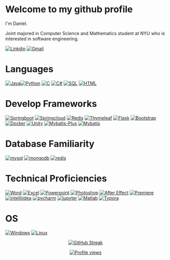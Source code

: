 # Welcome to my github profile

I'm Daniel.

Joint majored in Computer Science and Mathematics student at NYU who is interested in software engineering.

[![Linkdin](https://img.shields.io/badge/Linkdin-blue?style=for-the-badge&logo=linkedin)](https://www.linkedin.com/in/yiming-chen-b8447122a/) [![Gmail](https://img.shields.io/badge/Gmail-D14836?style=for-the-badge&logo=gmail&logoColor=white)](mailto:danielatlas3455@gmail.com)

# Languages

[![Java](https://img.shields.io/badge/java-black?style=for-the-badge&logo=openjdk)](https://github.com/Spectraorder)[![Python](https://img.shields.io/badge/python-black?style=for-the-badge&logo=python)](https://github.com/Spectraorder) [![C](https://img.shields.io/badge/c-black?style=for-the-badge&logo=c)](https://github.com/Spectraorder) [![C#](https://img.shields.io/badge/C%23-black?style=for-the-badge&logo=csharp)](https://github.com/Spectraorder) [![SQL](https://img.shields.io/badge/sql-black?style=for-the-badge&logo=mysql)](https://github.com/Spectraorder) [![HTML](https://img.shields.io/badge/html-black?style=for-the-badge&logo=html5)](https://github.com/Spectraorder)

# Develop Frameworks
[![Springboot](https://img.shields.io/badge/springboot-black?style=for-the-badge&logo=springboot)](https://github.com/Spectraorder) [![Springcloud](https://img.shields.io/badge/springcloud-black?style=for-the-badge&logo=spring)](https://github.com/Spectraorder) [![Redis](https://img.shields.io/badge/redis-black?style=for-the-badge&logo=redis)](https://github.com/Spectraorder) [![Thymeleaf](https://img.shields.io/badge/thymeleaf-black?style=for-the-badge&logo=thymeleaf)](https://github.com/Spectraorder) [![Flask](https://img.shields.io/badge/flask-black?style=for-the-badge&logo=flask)](https://github.com/Spectraorder) [![Bootstrap](https://img.shields.io/badge/bootstrap-black?style=for-the-badge&logo=bootstrap)](https://github.com/Spectraorder) [![Docker](https://img.shields.io/badge/docker-black?style=for-the-badge&logo=docker)](https://github.com/Spectraorder) [![Unity](https://img.shields.io/badge/unity-black?style=for-the-badge&logo=unity)](https://github.com/Spectraorder) [![Mybatis-Plus](https://img.shields.io/badge/mybatis%20plus-black?style=for-the-badge)](https://github.com/Spectraorder) [![Mybatis](https://img.shields.io/badge/mybatis-black?style=for-the-badge)](https://github.com/Spectraorder)

# Database Familiarity

[![mysql](https://img.shields.io/badge/mysql-black?style=for-the-badge&logo=mysql)](https://github.com/Spectraorder) [![mongodb](https://img.shields.io/badge/mongodb-black?style=for-the-badge&logo=mongodb)](https://github.com/Spectraorder) [![redis](https://img.shields.io/badge/redis-black?style=for-the-badge&logo=redis)](https://github.com/Spectraorder)

# Technical Proficiencies

[![Word](https://img.shields.io/badge/word-blue?style=for-the-badge&logo=microsoftword)](https://github.com/Spectraorder) [![Excel](https://img.shields.io/badge/excel-darkgreen?style=for-the-badge&logo=microsoftexcel)](https://github.com/Spectraorder) [![Powerpoint](https://img.shields.io/badge/powerpoint-red?style=for-the-badge&logo=microsoftpowerpoint)](https://github.com/Spectraorder) [![Photoshop](https://img.shields.io/badge/photoshop-darkblue?style=for-the-badge&logo=adobephotoshop)](https://github.com/Spectraorder) [![After Effect](https://img.shields.io/badge/after%20effects-blueviolet?style=for-the-badge&logo=adobeaftereffects)](https://github.com/Spectraorder) [![Premiere](https://img.shields.io/badge/premiere-blueviolet?style=for-the-badge&logo=adobepremierepro)](https://github.com/Spectraorder) [![intellijidea](https://img.shields.io/badge/intellijidea-black?style=for-the-badge&logo=intellijidea)](https://github.com/Spectraorder) [![pycharm](https://img.shields.io/badge/pycharm-black?style=for-the-badge&logo=pycharm)](https://github.com/Spectraorder) [![jupyter](https://img.shields.io/badge/jupyter-black?style=for-the-badge&logo=jupyter)](https://github.com/Spectraorder) [![Matlab](https://img.shields.io/badge/matlab-blue?style=for-the-badge)](https://github.com/Spectraorder) [![Typora](https://img.shields.io/badge/typora-grey?style=for-the-badge)](https://github.com/Spectraorder)

# OS

[![Windows](https://img.shields.io/badge/Windows-black?style=for-the-badge&logo=Windows)](https://github.com/Spectraorder) [![Linux](https://img.shields.io/badge/linux-black?style=for-the-badge&logo=Linux)](https://github.com/Spectraorder)

<p align="center">
  <a href="https://git.io/streak-stats"><img src="https://streak-stats.demolab.com?user=Spectraorder&theme=gruvbox-duo&hide_border=true&border_radius=5&card_width=800&type=png" alt="GitHub Streak" /></a>
</p>

<p align="center">   <a href="https://github.com/Spectraorder">     <img src="https://komarev.com/ghpvc/?username=Spectraorder" alt="Profile views">   </a> </p>
